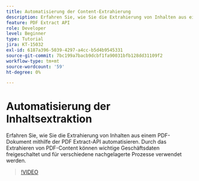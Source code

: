 ```yaml
---
title: Automatisierung der Content-Extrahierung
description: Erfahren Sie, wie Sie die Extrahierung von Inhalten aus einem PDF-Dokument mithilfe der PDF Extract-API automatisieren
feature: PDF Extract API
role: Developer
level: Beginner
type: Tutorial
jira: KT-15032
exl-id: 6187a396-5039-4297-a4cc-b5d4b9545331
source-git-commit: 7bc199a7bacb9dcbf1fa90031bfb128dd31109f2
workflow-type: tm+mt
source-wordcount: '59'
ht-degree: 0%

---
```


# Automatisierung der Inhaltsextraktion

Erfahren Sie, wie Sie die Extrahierung von Inhalten aus einem PDF-Dokument mithilfe der PDF Extract-API automatisieren. Durch das Extrahieren von PDF-Content können wichtige Geschäftsdaten freigeschaltet und für verschiedene nachgelagerte Prozesse verwendet werden.

>[!VIDEO](https://video.tv.adobe.com/v/3428294?hidetitle=true)
